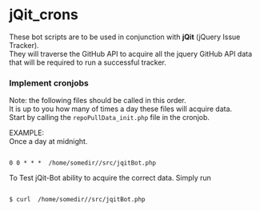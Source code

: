 # jQit_crons

These bot scripts are to be used in conjunction with **jQit** (jQuery Issue Tracker).   
They will traverse the GitHub API to acquire all the jquery GitHub API data that will be required to run a successful tracker.

### Implement cronjobs  
Note: the following files should be called in this order.   
It is up to you how many of times a day these files will acquire data.  
Start by calling the ``repoPullData_init.php`` file in the cronjob.    
 
EXAMPLE:   
Once a day at midnight.
```

0 0 * * *  /home/somedir//src/jqitBot.php

```

To Test jQit-Bot ability to acquire the correct data. Simply run

```

$ curl  /home/somedir//src/jqitBot.php

```
